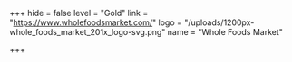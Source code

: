 +++
hide = false
level = "Gold"
link = "https://www.wholefoodsmarket.com/"
logo = "/uploads/1200px-whole_foods_market_201x_logo-svg.png"
name = "Whole Foods Market"

+++
